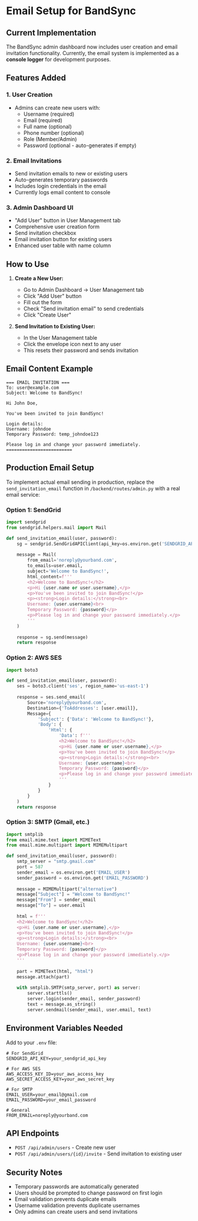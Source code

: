 # Email Setup for BandSync

## Current Implementation

The BandSync admin dashboard now includes user creation and email invitation functionality. Currently, the email system is implemented as a **console logger** for development purposes.

## Features Added

### 1. User Creation
- Admins can create new users with:
  - Username (required)
  - Email (required)
  - Full name (optional)
  - Phone number (optional)
  - Role (Member/Admin)
  - Password (optional - auto-generates if empty)

### 2. Email Invitations
- Send invitation emails to new or existing users
- Auto-generates temporary passwords
- Includes login credentials in the email
- Currently logs email content to console

### 3. Admin Dashboard UI
- "Add User" button in User Management tab
- Comprehensive user creation form
- Send invitation checkbox
- Email invitation button for existing users
- Enhanced user table with name column

## How to Use

1. **Create a New User:**
   - Go to Admin Dashboard → User Management tab
   - Click "Add User" button
   - Fill out the form
   - Check "Send invitation email" to send credentials
   - Click "Create User"

2. **Send Invitation to Existing User:**
   - In the User Management table
   - Click the envelope icon next to any user
   - This resets their password and sends invitation

## Email Content Example

```
=== EMAIL INVITATION ===
To: user@example.com
Subject: Welcome to BandSync!

Hi John Doe,

You've been invited to join BandSync!

Login details:
Username: johndoe
Temporary Password: temp_johndoe123

Please log in and change your password immediately.
=========================
```

## Production Email Setup

To implement actual email sending in production, replace the `send_invitation_email` function in `/backend/routes/admin.py` with a real email service:

### Option 1: SendGrid
```python
import sendgrid
from sendgrid.helpers.mail import Mail

def send_invitation_email(user, password):
    sg = sendgrid.SendGridAPIClient(api_key=os.environ.get('SENDGRID_API_KEY'))
    
    message = Mail(
        from_email='noreply@yourband.com',
        to_emails=user.email,
        subject='Welcome to BandSync!',
        html_content=f'''
        <h2>Welcome to BandSync!</h2>
        <p>Hi {user.name or user.username},</p>
        <p>You've been invited to join BandSync!</p>
        <p><strong>Login details:</strong><br>
        Username: {user.username}<br>
        Temporary Password: {password}</p>
        <p>Please log in and change your password immediately.</p>
        '''
    )
    
    response = sg.send(message)
    return response
```

### Option 2: AWS SES
```python
import boto3

def send_invitation_email(user, password):
    ses = boto3.client('ses', region_name='us-east-1')
    
    response = ses.send_email(
        Source='noreply@yourband.com',
        Destination={'ToAddresses': [user.email]},
        Message={
            'Subject': {'Data': 'Welcome to BandSync!'},
            'Body': {
                'Html': {
                    'Data': f'''
                    <h2>Welcome to BandSync!</h2>
                    <p>Hi {user.name or user.username},</p>
                    <p>You've been invited to join BandSync!</p>
                    <p><strong>Login details:</strong><br>
                    Username: {user.username}<br>
                    Temporary Password: {password}</p>
                    <p>Please log in and change your password immediately.</p>
                    '''
                }
            }
        }
    )
    return response
```

### Option 3: SMTP (Gmail, etc.)
```python
import smtplib
from email.mime.text import MIMEText
from email.mime.multipart import MIMEMultipart

def send_invitation_email(user, password):
    smtp_server = "smtp.gmail.com"
    port = 587
    sender_email = os.environ.get('EMAIL_USER')
    sender_password = os.environ.get('EMAIL_PASSWORD')
    
    message = MIMEMultipart("alternative")
    message["Subject"] = "Welcome to BandSync!"
    message["From"] = sender_email
    message["To"] = user.email
    
    html = f'''
    <h2>Welcome to BandSync!</h2>
    <p>Hi {user.name or user.username},</p>
    <p>You've been invited to join BandSync!</p>
    <p><strong>Login details:</strong><br>
    Username: {user.username}<br>
    Temporary Password: {password}</p>
    <p>Please log in and change your password immediately.</p>
    '''
    
    part = MIMEText(html, "html")
    message.attach(part)
    
    with smtplib.SMTP(smtp_server, port) as server:
        server.starttls()
        server.login(sender_email, sender_password)
        text = message.as_string()
        server.sendmail(sender_email, user.email, text)
```

## Environment Variables Needed

Add to your `.env` file:

```
# For SendGrid
SENDGRID_API_KEY=your_sendgrid_api_key

# For AWS SES
AWS_ACCESS_KEY_ID=your_aws_access_key
AWS_SECRET_ACCESS_KEY=your_aws_secret_key

# For SMTP
EMAIL_USER=your_email@gmail.com
EMAIL_PASSWORD=your_email_password

# General
FROM_EMAIL=noreply@yourband.com
```

## API Endpoints

- `POST /api/admin/users` - Create new user
- `POST /api/admin/users/{id}/invite` - Send invitation to existing user

## Security Notes

- Temporary passwords are automatically generated
- Users should be prompted to change password on first login
- Email validation prevents duplicate emails
- Username validation prevents duplicate usernames
- Only admins can create users and send invitations

